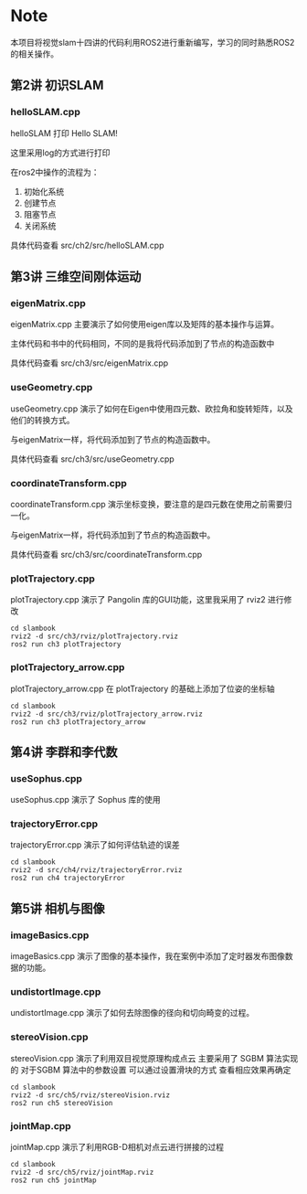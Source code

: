 # Note 
本项目将视觉slam十四讲的代码利用ROS2进行重新编写，学习的同时熟悉ROS2的相关操作。

## 第2讲 初识SLAM

### helloSLAM.cpp

helloSLAM 打印 Hello SLAM!

这里采用log的方式进行打印

在ros2中操作的流程为：

1. 初始化系统
2. 创建节点
3. 阻塞节点
4. 关闭系统

具体代码查看 src/ch2/src/helloSLAM.cpp

## 第3讲 三维空间刚体运动

### eigenMatrix.cpp

eigenMatrix.cpp 主要演示了如何使用eigen库以及矩阵的基本操作与运算。

主体代码和书中的代码相同，不同的是我将代码添加到了节点的构造函数中

具体代码查看 src/ch3/src/eigenMatrix.cpp

### useGeometry.cpp

useGeometry.cpp 演示了如何在Eigen中使用四元数、欧拉角和旋转矩阵，以及他们的转换方式。

与eigenMatrix一样，将代码添加到了节点的构造函数中。

具体代码查看 src/ch3/src/useGeometry.cpp

### coordinateTransform.cpp

coordinateTransform.cpp 演示坐标变换，要注意的是四元数在使用之前需要归一化。

与eigenMatrix一样，将代码添加到了节点的构造函数中。

具体代码查看 src/ch3/src/coordinateTransform.cpp

### plotTrajectory.cpp

plotTrajectory.cpp 演示了 Pangolin 库的GUI功能，这里我采用了 rviz2 进行修改

```shell
cd slambook
rviz2 -d src/ch3/rviz/plotTrajectory.rviz
ros2 run ch3 plotTrajectory
```

### plotTrajectory_arrow.cpp

plotTrajectory_arrow.cpp 在 plotTrajectory 的基础上添加了位姿的坐标轴

```shell
cd slambook
rviz2 -d src/ch3/rviz/plotTrajectory_arrow.rviz
ros2 run ch3 plotTrajectory_arrow
```

## 第4讲 李群和李代数

### useSophus.cpp

useSophus.cpp 演示了 Sophus 库的使用

### trajectoryError.cpp

trajectoryError.cpp 演示了如何评估轨迹的误差

```shell
cd slambook
rviz2 -d src/ch4/rviz/trajectoryError.rviz
ros2 run ch4 trajectoryError
```

## 第5讲 相机与图像

### imageBasics.cpp

imageBasics.cpp 演示了图像的基本操作，我在案例中添加了定时器发布图像数据的功能。

### undistortImage.cpp

undistortImage.cpp 演示了如何去除图像的径向和切向畸变的过程。

### stereoVision.cpp

stereoVision.cpp 演示了利用双目视觉原理构成点云 主要采用了 SGBM 算法实现的 对于SGBM 算法中的参数设置 可以通过设置滑块的方式 查看相应效果再确定

```shell
cd slambook
rviz2 -d src/ch5/rviz/stereoVision.rviz
ros2 run ch5 stereoVision
```

### jointMap.cpp

jointMap.cpp 演示了利用RGB-D相机对点云进行拼接的过程

```shell
cd slambook
rviz2 -d src/ch5/rviz/jointMap.rviz
ros2 run ch5 jointMap
```
